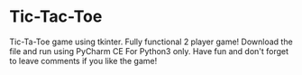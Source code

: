 # Tic-Tac-Toe
Tic-Ta-Toe game using tkinter. Fully functional 2 player game!
Download the file and run using PyCharm CE 
For Python3 only.
Have fun and don't forget to leave comments if you like the game!
